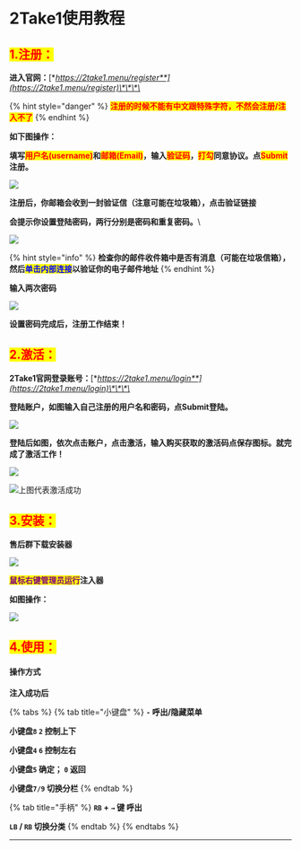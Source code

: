 # 2Take1使用教程

## <mark style="color:red;">1.注册：</mark>

**进入官网：**[**https://2take1.menu/register**](https://2take1.menu/register)\*\*\*\*

{% hint style="danger" %}
<mark style="color:red;">**注册的时候不能有中文跟特殊字符，不然会注册/注入不了**</mark>
{% endhint %}

**如下图操作：**

**填写**<mark style="color:red;">**用户名(username)**</mark>**和**<mark style="color:red;">**邮箱(Email)**</mark>**，输入**<mark style="color:red;">**验证码**</mark>**，**<mark style="color:red;">**打勾**</mark>**同意协议。点**<mark style="color:red;">**Submit**</mark>**注册。**

![](<../../.gitbook/assets/image (43) (1) (1) (1) (1).png>)

**注册后，你邮箱会收到一封验证信（注意可能在垃圾箱），点击验证链接**

**会提示你设置登陆密码，两行分别是密码和重复密码。**\\

![](<../../.gitbook/assets/image (24) (1) (1) (1) (1) (1) (1).png>)

{% hint style="info" %}
**检查你的邮件收件箱中是否有消息（可能在垃圾信箱），然后**<mark style="color:blue;">**单击内部连接**</mark>**以验证你的电子邮件地址**
{% endhint %}

**输入两次密码**

![](<../../.gitbook/assets/image (41) (1) (1) (1).png>)

**设置密码完成后，注册工作结束！**

## <mark style="color:red;">**2.激活：**</mark>

**2Take1官网登录账号：**[**https://2take1.menu/login**](https://2take1.menu/login)\*\*\*\*

**登陆账户，如图输入自己注册的用户名和密码，点Submit登陆。**

![](<../../.gitbook/assets/image (29) (1) (1) (1) (1).png>)

**登陆后如图，依次点击账户，点击激活，输入购买获取的激活码点保存图标。就完成了激活工作！**

![](<../../.gitbook/assets/image (13) (1) (1).png>)

![上图代表激活成功](<../../.gitbook/assets/image (21) (1) (1) (1) (1).png>)

## <mark style="color:red;">**3.安装：**</mark>

**售后群下载安装器**

![](<../../.gitbook/assets/image (45) (1) (1) (1) (1) (1).png>)

<mark style="color:purple;">**鼠标右键管理员运行**</mark>**注入器**

**如图操作：**

![](<../../.gitbook/assets/image (20) (1) (1) (1) (1).png>)

## <mark style="color:red;">4.使用：</mark>

#### 操作方式

**注入成功后**

{% tabs %}
{% tab title="小键盘" %}
**`-` 呼出/隐藏菜单**

**小键盘`8`  `2` 控制上下**

**小键盘`4`  `6` 控制左右**

**小键盘`5` 确定； `0` 返回**

**小键盘`7/9` 切换分栏**
{% endtab %}

{% tab title="手柄" %}
**`RB` + `→` 键 呼出**

**`LB` / `RB` 切换分类**
{% endtab %}
{% endtabs %}

***
